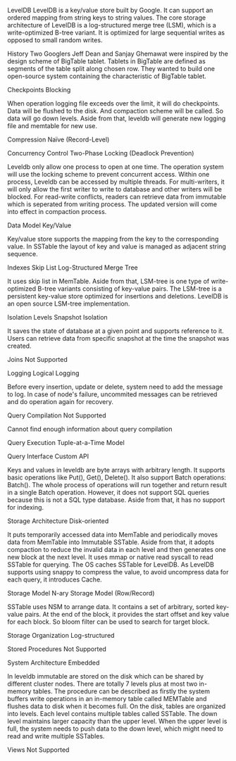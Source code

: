 LevelDB 
LevelDB is a key/value store built by Google. It can support an ordered mapping from string keys to string values. The core storage architecture of LevelDB is a log-structured merge tree (LSM), which is a write-optimized B-tree variant. It is optimized for large sequential writes as opposed to small random writes.


History 
Two Googlers Jeff Dean and Sanjay Ghemawat were inspired by the design scheme of BigTable tablet. Tablets in BigTable are defined as segments of the table split along chosen row. They wanted to build one open-source system containing the characteristic of BigTable tablet.


Checkpoints 
Blocking

When operation logging file exceeds over the limit, it will do checkpoints. Data will be flushed to the disk. And compaction scheme will be called. So data will go down levels. Aside from that, leveldb will generate new logging file and memtable for new use.


Compression
Naïve (Record-Level)

Concurrency Control 
Two-Phase Locking (Deadlock Prevention)

Leveldb only allow one process to open at one time. The operation system will use the locking scheme to prevent concurrent access. Within one process, Leveldb can be accessed by multiple threads. For multi-writers, it will only allow the first writer to write to database and other writers will be blocked. For read-write conflicts, readers can retrieve data from immutable which is seperated from writing process. The updated version will come into effect in compaction process.


Data Model
Key/Value

Key/value store supports the mapping from the key to the corresponding value. In SSTable the layout of key and value is managed as adjacent string sequence.


Indexes
Skip List Log-Structured Merge Tree

It uses skip list in MemTable. Aside from that, LSM-tree is one type of write-optimized B-tree variants consisting of key-value pairs. The LSM-tree is a persistent key-value store optimized for insertions and deletions. LevelDB is an open source LSM-tree implementation.


Isolation Levels 
Snapshot Isolation

It saves the state of database at a given point and supports reference to it. Users can retrieve data from specific snapshot at the time the snapshot was created.


Joins
Not Supported

Logging 
Logical Logging

Before every insertion, update or delete, system need to add the message to log. In case of node's failure, uncommited messages can be retrieved and do operation again for recovery.


Query Compilation
Not Supported

Cannot find enough information about query compilation


Query Execution
Tuple-at-a-Time Model

Query Interface 
Custom API

Keys and values in leveldb are byte arrays with arbitrary length. It supports basic operations like Put(), Get(), Delete(). It also support Batch operations: Batch(). The whole process of operations will run together and return result in a single Batch operation. However, it does not support SQL queries because this is not a SQL type database. Aside from that, it has no support for indexing.


Storage Architecture 
Disk-oriented

It puts temporarily accessed data into MemTable and periodically moves data from MemTable into Immutable SSTable. Aside from that, it adopts compaction to reduce the invalid data in each level and then generates one new block at the next level. It uses mmap or native read syscall to read SSTable for querying. The OS caches SSTable for LevelDB. As LevelDB supports using snappy to compress the value, to avoid uncompress data for each query, it introduces Cache.


Storage Model 
N-ary Storage Model (Row/Record)

SSTable uses NSM to arrange data. It contains a set of arbitrary, sorted key-value pairs. At the end of the block, it provides the start offset and key value for each block. So bloom filter can be used to search for target block.


Storage Organization
Log-structured

Stored Procedures
Not Supported

System Architecture
Embedded

In leveldb immutable are stored on the disk which can be shared by different cluster nodes. There are totally 7 levels plus at most two in-memory tables. The procedure can be described as firstly the system buffers write operations in an in-memory table called MEMTable and flushes data to disk when it becomes full. On the disk, tables are organized into levels. Each level contains multiple tables called SSTable. The down level maintains larger capacity than the upper level. When the upper level is full, the system needs to push data to the down level, which might need to read and write multiple SSTables.


Views
Not Supported